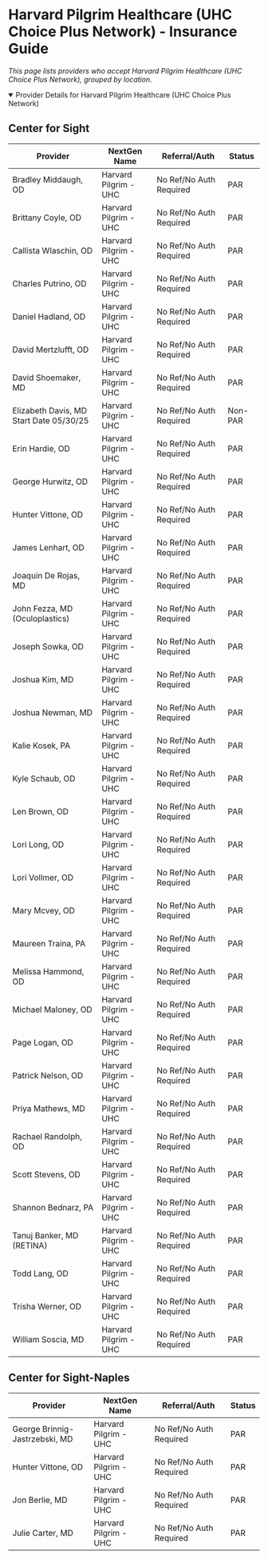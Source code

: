 # Harvard Pilgrim Healthcare (UHC Choice Plus Network) - Insurance Guide

*This page lists providers who accept Harvard Pilgrim Healthcare (UHC Choice Plus Network), grouped by location.*

<details open><summary>Provider Details for Harvard Pilgrim Healthcare (UHC Choice Plus Network)</summary>

## Center for Sight

| Provider | NextGen Name | Referral/Auth | Status |
|----------|-------------|--------------|--------|
| Bradley Middaugh, OD | Harvard Pilgrim - UHC | No Ref/No Auth Required | PAR |
| Brittany Coyle, OD | Harvard Pilgrim - UHC | No Ref/No Auth Required | PAR |
| Callista Wlaschin, OD | Harvard Pilgrim - UHC | No Ref/No Auth Required | PAR |
| Charles Putrino, OD | Harvard Pilgrim - UHC | No Ref/No Auth Required | PAR |
| Daniel Hadland, OD | Harvard Pilgrim - UHC | No Ref/No Auth Required | PAR |
| David Mertzlufft, OD | Harvard Pilgrim - UHC | No Ref/No Auth Required | PAR |
| David Shoemaker, MD | Harvard Pilgrim - UHC | No Ref/No Auth Required | PAR |
| Elizabeth Davis, MD                      Start Date 05/30/25 | Harvard Pilgrim - UHC | No Ref/No Auth Required | Non-PAR |
| Erin Hardie, OD | Harvard Pilgrim - UHC | No Ref/No Auth Required | PAR |
| George Hurwitz, OD | Harvard Pilgrim - UHC | No Ref/No Auth Required | PAR |
| Hunter Vittone, OD | Harvard Pilgrim - UHC | No Ref/No Auth Required | PAR |
| James Lenhart, OD | Harvard Pilgrim - UHC | No Ref/No Auth Required | PAR |
| Joaquin De Rojas, MD | Harvard Pilgrim - UHC | No Ref/No Auth Required | PAR |
| John Fezza, MD (Oculoplastics) | Harvard Pilgrim - UHC | No Ref/No Auth Required | PAR |
| Joseph Sowka, OD | Harvard Pilgrim - UHC | No Ref/No Auth Required | PAR |
| Joshua Kim, MD | Harvard Pilgrim - UHC | No Ref/No Auth Required | PAR |
| Joshua Newman, MD | Harvard Pilgrim - UHC | No Ref/No Auth Required | PAR |
| Kalie Kosek, PA | Harvard Pilgrim - UHC | No Ref/No Auth Required | PAR |
| Kyle Schaub, OD | Harvard Pilgrim - UHC | No Ref/No Auth Required | PAR |
| Len Brown, OD | Harvard Pilgrim - UHC | No Ref/No Auth Required | PAR |
| Lori Long, OD | Harvard Pilgrim - UHC | No Ref/No Auth Required | PAR |
| Lori Vollmer, OD | Harvard Pilgrim - UHC | No Ref/No Auth Required | PAR |
| Mary Mcvey, OD | Harvard Pilgrim - UHC | No Ref/No Auth Required | PAR |
| Maureen Traina, PA | Harvard Pilgrim - UHC | No Ref/No Auth Required | PAR |
| Melissa Hammond, OD | Harvard Pilgrim - UHC | No Ref/No Auth Required | PAR |
| Michael Maloney, OD | Harvard Pilgrim - UHC | No Ref/No Auth Required | PAR |
| Page Logan, OD | Harvard Pilgrim - UHC | No Ref/No Auth Required | PAR |
| Patrick Nelson, OD | Harvard Pilgrim - UHC | No Ref/No Auth Required | PAR |
| Priya Mathews, MD | Harvard Pilgrim - UHC | No Ref/No Auth Required | PAR |
| Rachael Randolph, OD | Harvard Pilgrim - UHC | No Ref/No Auth Required | PAR |
| Scott Stevens, OD | Harvard Pilgrim - UHC | No Ref/No Auth Required | PAR |
| Shannon Bednarz, PA | Harvard Pilgrim - UHC | No Ref/No Auth Required | PAR |
| Tanuj Banker, MD (RETINA) | Harvard Pilgrim - UHC | No Ref/No Auth Required | PAR |
| Todd Lang, OD | Harvard Pilgrim - UHC | No Ref/No Auth Required | PAR |
| Trisha Werner, OD | Harvard Pilgrim - UHC | No Ref/No Auth Required | PAR |
| William Soscia, MD | Harvard Pilgrim - UHC | No Ref/No Auth Required | PAR |

## Center for Sight-Naples

| Provider | NextGen Name | Referral/Auth | Status |
|----------|-------------|--------------|--------|
| George Brinnig-Jastrzebski, MD | Harvard Pilgrim - UHC | No Ref/No Auth Required | PAR |
| Hunter Vittone, OD | Harvard Pilgrim - UHC | No Ref/No Auth Required | PAR |
| Jon Berlie, MD | Harvard Pilgrim - UHC | No Ref/No Auth Required | PAR |
| Julie Carter, MD | Harvard Pilgrim - UHC | No Ref/No Auth Required | PAR |

</details>


